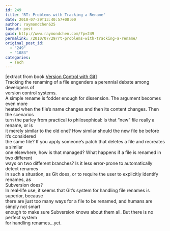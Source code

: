 ```yaml
---
id: 249
title: 'RT: Problems with Tracking a Rename'
date: 2010-07-29T13:40:57+00:00
author: raymondchen625
layout: post
guid: http://www.raymondchen.com/?p=249
permalink: /2010/07/29/rt-problems-with-tracking-a-rename/
original_post_id:
  - "249"
  - "1083"
categories:
  - Tech
---
```

[extract from book <a href="http://oreilly.com/catalog/9780596520137" target="_blank" rel="noopener noreferrer">Version Control with Git</a>]  
Tracking the renaming of a file engenders a perennial debate among developers of  
version control systems.  
A simple rename is fodder enough for dissension. The argument becomes even more  
heated when the file’s name changes and then its content changes. Then the scenarios  
turn the parley from practical to philosophical: Is that “new” file really a rename, or is  
it merely similar to the old one? How similar should the new file be before it’s considered  
the same file? If you apply someone’s patch that deletes a file and recreates a similar  
one elsewhere, how is that managed? What happens if a file is renamed in two different  
ways on two different branches? Is it less error-prone to automatically detect renames  
in such a situation, as Git does, or to require the user to explicitly identify renames, as  
Subversion does?  
In real-life use, it seems that Git’s system for handling file renames is superior, because  
there are just too many ways for a file to be renamed, and humans are simply not smart  
enough to make sure Subversion knows about them all. But there is no perfect system  
for handling renames…yet.